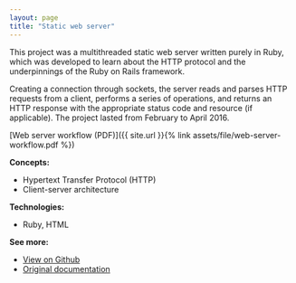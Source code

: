 ```yaml
---
layout: page
title: "Static web server"
---
```


This project was a multithreaded static web server written purely in Ruby, which
was developed to learn about the HTTP protocol and the underpinnings of the
Ruby on Rails framework.

Creating a connection through sockets, the server reads and parses HTTP
requests from a client, performs a series of operations, and returns an HTTP
response with the appropriate status code and resource (if applicable).
The project lasted from February to April 2016.

[Web server workflow (PDF)]({{ site.url }}{% link assets/file/web-server-workflow.pdf %})

**Concepts:**
* Hypertext Transfer Protocol (HTTP)
* Client-server architecture

**Technologies:**
* Ruby, HTML

**See more:**
* [View on Github](https://github.com/lierluis/667-web-server)
* [Original documentation](https://goo.gl/0d0PWk)
